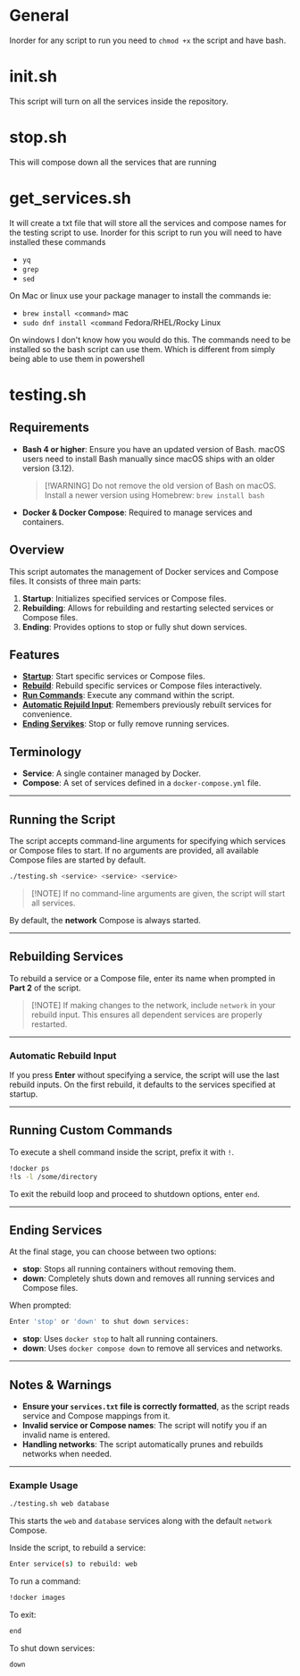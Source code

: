 # General
Inorder for any script to run you need to `chmod +x` the script and have bash.

# init.sh
This script will turn on all the services inside the repository.

# stop.sh
This will compose down all the services that are running

# get_services.sh
It will create a txt file that will store all the services and compose names for the testing script to use. Inorder for this script to run you will need to have installed these commands
- `yq`
- `grep`
- `sed`

On Mac or linux use your package manager to install the commands ie:
- `brew install <command>` mac
- `sudo dnf install <command` Fedora/RHEL/Rocky Linux

On windows I don't know how you would do this. The commands need to be installed so the bash script can use them. Which is different from simply being able to use them in powershell


# testing.sh

## Requirements
- **Bash 4 or higher**: Ensure you have an updated version of Bash. macOS users need to install Bash manually since macOS ships with an older version (3.12).
  > [!WARNING] Do not remove the old version of Bash on macOS. Install a newer version using Homebrew: `brew install bash`

- **Docker & Docker Compose**: Required to manage services and containers.

## Overview
This script automates the management of Docker services and Compose files. It consists of three main parts:

1. **Startup**: Initializes specified services or Compose files.
2. **Rebuilding**: Allows for rebuilding and restarting selected services or Compose files.
3. **Ending**: Provides options to stop or fully shut down services.

## Features
- **[Startup](#startup)**: Start specific services or Compose files.
- **[Rebuild](#rebuilding)**: Rebuild specific services or Compose files interactively.
- **[Run Commands](#running-commands)**: Execute any command within the script.
- **[Automatic Rejuild Input](#automatic-rebuild-input)**: Remembers previously rebuilt services for convenience.
- **[Ending Servikes](#ending-services)**: Stop or fully remove running services.

## Terminology
- **Service**: A single container managed by Docker.
- **Compose**: A set of services defined in a `docker-compose.yml` file.

---
<a id="startup"></a>
## Running the Script
The script accepts command-line arguments for specifying which services or Compose files to start. If no arguments are provided, all available Compose files are started by default.

```bash
./testing.sh <service> <service> <service>
```

> [!NOTE] If no command-line arguments are given, the script will start all services.

By default, the **network** Compose is always started.

---
<a id="rebuilding"></a>
## Rebuilding Services
To rebuild a service or a Compose file, enter its name when prompted in **Part 2** of the script.

> [!NOTE] If making changes to the network, include `network` in your rebuild input. This ensures all dependent services are properly restarted.

---
<a id="automatic-rebuild-input"></a>
### Automatic Rebuild Input
If you press **Enter** without specifying a service, the script will use the last rebuild inputs. On the first rebuild, it defaults to the services specified at startup.

---
<a id="running-commands"></a>
## Running Custom Commands
To execute a shell command inside the script, prefix it with `!`.

```bash
!docker ps
!ls -l /some/directory
```

To exit the rebuild loop and proceed to shutdown options, enter `end`.

---
<a id="ending-services"></a>
## Ending Services
At the final stage, you can choose between two options:
- **stop**: Stops all running containers without removing them.
- **down**: Completely shuts down and removes all running services and Compose files.

When prompted:
```bash
Enter 'stop' or 'down' to shut down services:
```

- **stop**: Uses `docker stop` to halt all running containers.
- **down**: Uses `docker compose down` to remove all services and networks.

---
## Notes & Warnings
- **Ensure your `services.txt` file is correctly formatted**, as the script reads service and Compose mappings from it.
- **Invalid service or Compose names**: The script will notify you if an invalid name is entered.
- **Handling networks**: The script automatically prunes and rebuilds networks when needed.

---
### Example Usage
```bash
./testing.sh web database
```
This starts the `web` and `database` services along with the default `network` Compose.

Inside the script, to rebuild a service:
```bash
Enter service(s) to rebuild: web
```
To run a command:
```bash
!docker images
```
To exit:
```bash
end
```
To shut down services:
```bash
down
```


